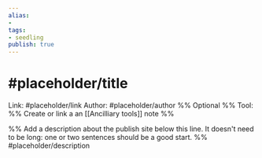 ```yaml
---
alias: 
- 
tags:
- seedling
publish: true
---
```


# #placeholder/title 

Link: #placeholder/link 
Author: #placeholder/author %% Optional %%
Tool: %% Create or link a an [[Ancilliary tools]] note %% 

%% Add a description about the publish site below this line. It doesn't need to be long: one or two sentences should be a good start. %%
#placeholder/description 
